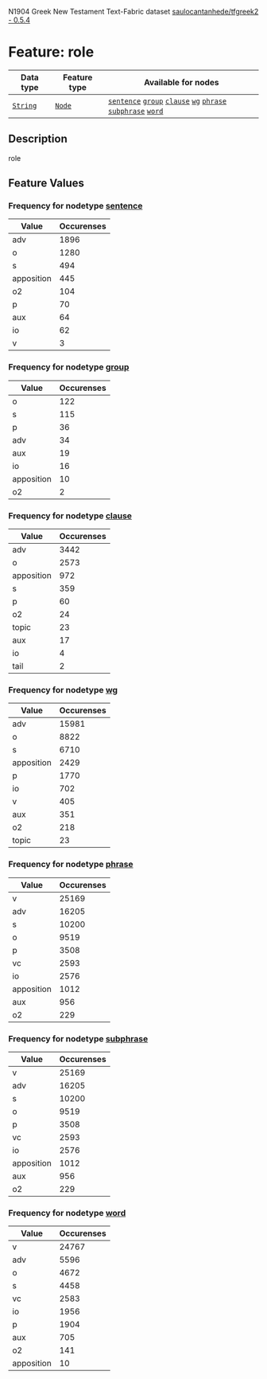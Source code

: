 N1904 Greek New Testament Text-Fabric dataset [saulocantanhede/tfgreek2 - 0.5.4](https://github.com/saulocantanhede/tfgreek2)
# Feature: role
Data type|Feature type|Available for nodes
---|---|---
[`String`](featurebydatatype.md#string)|[`Node`](featurebytype.md#node)| [`sentence`](featurebynodetype.md#sentence)  [`group`](featurebynodetype.md#group)  [`clause`](featurebynodetype.md#clause)  [`wg`](featurebynodetype.md#wg)  [`phrase`](featurebynodetype.md#phrase)  [`subphrase`](featurebynodetype.md#subphrase)  [`word`](featurebynodetype.md#word) 
## Description
role
## Feature Values
### Frequency for nodetype [sentence](featurebynodetype.md#sentence)
Value|Occurenses
---|---
adv|1896
o|1280
s|494
apposition|445
o2|104
p|70
aux|64
io|62
v|3
### Frequency for nodetype [group](featurebynodetype.md#group)
Value|Occurenses
---|---
o|122
s|115
p|36
adv|34
aux|19
io|16
apposition|10
o2|2
### Frequency for nodetype [clause](featurebynodetype.md#clause)
Value|Occurenses
---|---
adv|3442
o|2573
apposition|972
s|359
p|60
o2|24
topic|23
aux|17
io|4
tail|2
### Frequency for nodetype [wg](featurebynodetype.md#wg)
Value|Occurenses
---|---
adv|15981
o|8822
s|6710
apposition|2429
p|1770
io|702
v|405
aux|351
o2|218
topic|23
### Frequency for nodetype [phrase](featurebynodetype.md#phrase)
Value|Occurenses
---|---
v|25169
adv|16205
s|10200
o|9519
p|3508
vc|2593
io|2576
apposition|1012
aux|956
o2|229
### Frequency for nodetype [subphrase](featurebynodetype.md#subphrase)
Value|Occurenses
---|---
v|25169
adv|16205
s|10200
o|9519
p|3508
vc|2593
io|2576
apposition|1012
aux|956
o2|229
### Frequency for nodetype [word](featurebynodetype.md#word)
Value|Occurenses
---|---
v|24767
adv|5596
o|4672
s|4458
vc|2583
io|1956
p|1904
aux|705
o2|141
apposition|10
